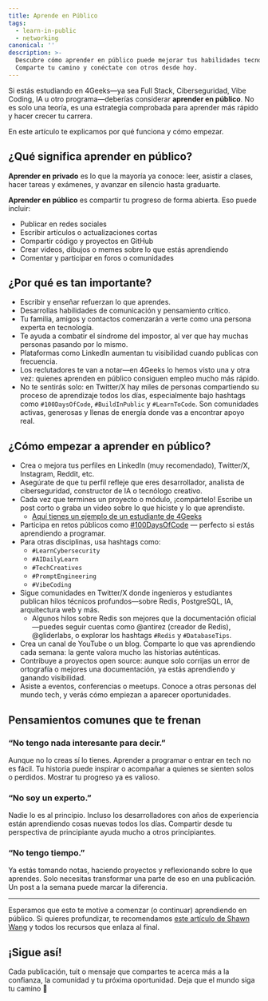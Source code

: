 ```yaml
---
title: Aprende en Público
tags:
  - learn-in-public
  - networking
canonical: ''
description: >-
  Descubre cómo aprender en público puede mejorar tus habilidades tecnológicas y tu carrera profesional.
  Comparte tu camino y conéctate con otros desde hoy.
---
```


Si estás estudiando en 4Geeks—ya sea Full Stack, Ciberseguridad, Vibe Coding, IA u otro programa—deberías considerar **aprender en público**. No es solo una teoría, es una estrategia comprobada para aprender más rápido y hacer crecer tu carrera.

En este artículo te explicamos por qué funciona y cómo empezar.

## ¿Qué significa aprender en público?

**Aprender en privado** es lo que la mayoría ya conoce: leer, asistir a clases, hacer tareas y exámenes, y avanzar en silencio hasta graduarte.

**Aprender en público** es compartir tu progreso de forma abierta. Eso puede incluir:

- Publicar en redes sociales
- Escribir artículos o actualizaciones cortas
- Compartir código y proyectos en GitHub
- Crear videos, dibujos o memes sobre lo que estás aprendiendo
- Comentar y participar en foros o comunidades

## ¿Por qué es tan importante?

- Escribir y enseñar refuerzan lo que aprendes.
- Desarrollas habilidades de comunicación y pensamiento crítico.
- Tu familia, amigos y contactos comenzarán a verte como una persona experta en tecnología.
- Te ayuda a combatir el síndrome del impostor, al ver que hay muchas personas pasando por lo mismo.
- Plataformas como LinkedIn aumentan tu visibilidad cuando publicas con frecuencia.
- Los reclutadores te van a notar—en 4Geeks lo hemos visto una y otra vez: quienes aprenden en público consiguen empleo mucho más rápido.
- No te sentirás solo: en Twitter/X hay miles de personas compartiendo su proceso de aprendizaje todos los días, especialmente bajo hashtags como `#100DaysOfCode`, `#BuildInPublic` y `#LearnToCode`. Son comunidades activas, generosas y llenas de energía donde vas a encontrar apoyo real.

## ¿Cómo empezar a aprender en público?

- Crea o mejora tus perfiles en LinkedIn (muy recomendado), Twitter/X, Instagram, Reddit, etc.
- Asegúrate de que tu perfil refleje que eres desarrollador, analista de ciberseguridad, constructor de IA o tecnólogo creativo.
- Cada vez que termines un proyecto o módulo, ¡compártelo! Escribe un post corto o graba un video sobre lo que hiciste y lo que aprendiste.
  - [Aquí tienes un ejemplo de un estudiante de 4Geeks](https://www.linkedin.com/feed/update/urn:li:activity:6750086679345815552/)
- Participa en retos públicos como [#100DaysOfCode](https://www.100daysofcode.com/) — perfecto si estás aprendiendo a programar.
- Para otras disciplinas, usa hashtags como:
  - `#LearnCybersecurity`
  - `#AIDailyLearn`
  - `#TechCreatives`
  - `#PromptEngineering`
  - `#VibeCoding`
- Sigue comunidades en Twitter/X donde ingenieros y estudiantes publican hilos técnicos profundos—sobre Redis, PostgreSQL, IA, arquitectura web y más.
  - Algunos hilos sobre Redis son mejores que la documentación oficial—puedes seguir cuentas como @antirez (creador de Redis), @gliderlabs, o explorar los hashtags `#Redis` y `#DatabaseTips`.
- Crea un canal de YouTube o un blog. Comparte lo que vas aprendiendo cada semana: la gente valora mucho las historias auténticas.
- Contribuye a proyectos open source: aunque solo corrijas un error de ortografía o mejores una documentación, ya estás aprendiendo y ganando visibilidad.
- Asiste a eventos, conferencias o meetups. Conoce a otras personas del mundo tech, y verás cómo empiezan a aparecer oportunidades.

## Pensamientos comunes que te frenan

### “No tengo nada interesante para decir.”

Aunque no lo creas sí lo tienes. Aprender a programar o entrar en tech no es fácil. Tu historia puede inspirar o acompañar a quienes se sienten solos o perdidos. Mostrar tu progreso ya es valioso.

### “No soy un experto.”

Nadie lo es al principio. Incluso los desarrolladores con años de experiencia están aprendiendo cosas nuevas todos los días. Compartir desde tu perspectiva de principiante ayuda mucho a otros principiantes.

### “No tengo tiempo.”

Ya estás tomando notas, haciendo proyectos y reflexionando sobre lo que aprendes. Solo necesitas transformar una parte de eso en una publicación. Un post a la semana puede marcar la diferencia.

---

Esperamos que esto te motive a comenzar (o continuar) aprendiendo en público. Si quieres profundizar, te recomendamos [este artículo de Shawn Wang](https://www.swyx.io/learn-in-public/) y todos los recursos que enlaza al final.

## ¡Sigue así!

Cada publicación, tuit o mensaje que compartes te acerca más a la confianza, la comunidad y tu próxima oportunidad. Deja que el mundo siga tu camino 🚀
